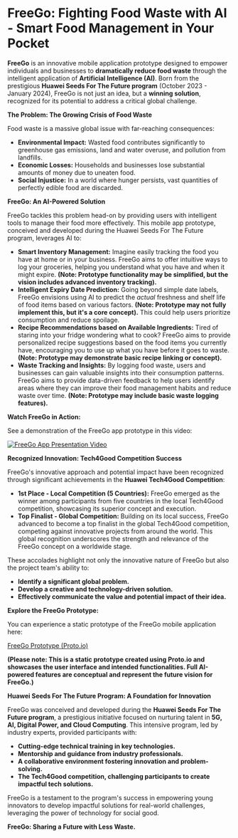 # FreeGo:  Fighting Food Waste with AI - Smart Food Management in Your Pocket

**FreeGo** is an innovative mobile application prototype designed to empower individuals and businesses to **dramatically reduce food waste** through the intelligent application of **Artificial Intelligence (AI)**. Born from the prestigious **Huawei Seeds For The Future program** (October 2023 - January 2024), FreeGo is not just an idea, but a **winning solution**, recognized for its potential to address a critical global challenge.

**The Problem: The Growing Crisis of Food Waste**

Food waste is a massive global issue with far-reaching consequences:

*   **Environmental Impact:**  Wasted food contributes significantly to greenhouse gas emissions, land and water overuse, and pollution from landfills.
*   **Economic Losses:**  Households and businesses lose substantial amounts of money due to uneaten food.
*   **Social Injustice:**  In a world where hunger persists, vast quantities of perfectly edible food are discarded.

**FreeGo: An AI-Powered Solution**

FreeGo tackles this problem head-on by providing users with intelligent tools to manage their food more effectively.  This mobile app prototype, conceived and developed during the Huawei Seeds For The Future program, leverages AI to:

*   **Smart Inventory Management:**  Imagine easily tracking the food you have at home or in your business. FreeGo aims to offer intuitive ways to log your groceries, helping you understand what you have and when it might expire.  **(Note: Prototype functionality may be simplified, but the vision includes advanced inventory tracking).**
*   **Intelligent Expiry Date Prediction:**  Going beyond simple date labels, FreeGo envisions using AI to predict the *actual* freshness and shelf life of food items based on various factors.  **(Note: Prototype may not fully implement this, but it's a core concept).**  This could help users prioritize consumption and reduce spoilage.
*   **Recipe Recommendations based on Available Ingredients:**  Tired of staring into your fridge wondering what to cook? FreeGo aims to provide personalized recipe suggestions based on the food items you currently have, encouraging you to use up what you have before it goes to waste. **(Note: Prototype may demonstrate basic recipe linking or concept).**
*   **Waste Tracking and Insights:**  By logging food waste, users and businesses can gain valuable insights into their consumption patterns. FreeGo aims to provide data-driven feedback to help users identify areas where they can improve their food management habits and reduce waste over time.  **(Note: Prototype may include basic waste logging features).**

**Watch FreeGo in Action:**

See a demonstration of the FreeGo app prototype in this video:

[![FreeGo App Presentation Video](https://img.youtube.com/vi/8DsND7QDloQ/0.jpg)](https://www.youtube.com/watch?v=8DsND7QDloQ)

**Recognized Innovation: Tech4Good Competition Success**

FreeGo's innovative approach and potential impact have been recognized through significant achievements in the **Huawei Tech4Good Competition**:

*   **1st Place - Local Competition (5 Countries):**  FreeGo emerged as the winner among participants from five countries in the local Tech4Good competition, showcasing its superior concept and execution.
*   **Top Finalist - Global Competition:**  Building on its local success, FreeGo advanced to become a top finalist in the global Tech4Good competition, competing against innovative projects from around the world. This global recognition underscores the strength and relevance of the FreeGo concept on a worldwide stage.

These accolades highlight not only the innovative nature of FreeGo but also the project team's ability to:

*   **Identify a significant global problem.**
*   **Develop a creative and technology-driven solution.**
*   **Effectively communicate the value and potential impact of their idea.**

**Explore the FreeGo Prototype:**

You can experience a static prototype of the FreeGo mobile application here:

[FreeGo Prototype (Proto.io)](https://alepot55.github.io/FreeGo.github.io/)

**(Please note: This is a static prototype created using Proto.io and showcases the user interface and intended functionalities.  Full AI-powered features are conceptual and represent the future vision for FreeGo.)**

**Huawei Seeds For The Future Program: A Foundation for Innovation**

FreeGo was conceived and developed during the **Huawei Seeds For The Future program**, a prestigious initiative focused on nurturing talent in **5G, AI, Digital Power, and Cloud Computing**.  This intensive program, led by industry experts, provided participants with:

*   **Cutting-edge technical training in key technologies.**
*   **Mentorship and guidance from industry professionals.**
*   **A collaborative environment fostering innovation and problem-solving.**
*   **The Tech4Good competition, challenging participants to create impactful tech solutions.**

FreeGo is a testament to the program's success in empowering young innovators to develop impactful solutions for real-world challenges, leveraging the power of technology for social good.

**FreeGo:  Sharing a Future with Less Waste.**